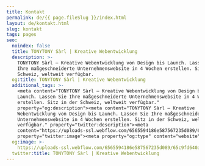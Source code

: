 ```yaml
---
title: Kontakt
permalink: de/{{ page.fileSlug }}/index.html
layout: de/kontakt.html
slug: kontakt
tags: pages
seo:
  noindex: false
  title: TONYTONY Sàrl | Kreative Webentwicklung
  description: >-
    TONYTONY Sàrl – Kreative Webentwicklung von Design bis Launch. Lassen Sie
    Ihre maßgeschneiderte Unternehmenswebsite in 4 Wochen erstellen. Sitz in der
    Schweiz, weltweit verfügbar.
  og:title: TONYTONY Sàrl | Kreative Webentwicklung
  additional_tags: >-
    <meta content="TONYTONY Sàrl – Kreative Webentwicklung von Design bis
    Launch. Lassen Sie Ihre maßgeschneiderte Unternehmenswebsite in 4 Wochen
    erstellen. Sitz in der Schweiz, weltweit verfügbar."
    property="og:description"><meta content="TONYTONY Sàrl – Kreative
    Webentwicklung von Design bis Launch. Lassen Sie Ihre maßgeschneiderte
    Unternehmenswebsite in 4 Wochen erstellen. Sitz in der Schweiz, weltweit
    verfügbar." property="twitter:description"><meta
    content="https://uploads-ssl.webflow.com/6565594186e587567235d089/65c9fd640a5453d9cbeb8ef0_opengraph%20de.jpg"
    property="twitter:image"><meta property="og:type" content="website">
  og:image: >-
    https://uploads-ssl.webflow.com/6565594186e587567235d089/65c9fd640a5453d9cbeb8ef0_opengraph%20de.jpg
  twitter:title: TONYTONY Sàrl | Kreative Webentwicklung
---
```



